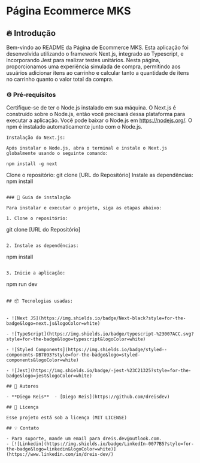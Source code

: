 # Página Ecommerce MKS

## 🔥 Introdução

Bem-vindo ao README da Página de Ecommerce MKS. Esta aplicação foi desenvolvida utilizando o framework Next.js, integrado ao Typescript, e incorporando Jest para realizar testes unitários. Nesta página, proporcionamos uma experiência simulada de compra, permitindo aos usuários adicionar itens ao carrinho e calcular tanto a quantidade de itens no carrinho quanto o valor total da compra.
### ⚙️ Pré-requisitos

Certifique-se de ter o Node.js instalado em sua máquina. O Next.js é construído sobre o Node.js, então você precisará dessa plataforma para executar a aplicação.
Você pode baixar o Node.js em https://nodejs.org/. O npm é instalado automaticamente junto com o Node.js.

```
Instalação do Next.js:

Após instalar o Node.js, abra o terminal e instale o Next.js globalmente usando o seguinte comando:

npm install -g next

```
Clone o repositório: git clone [URL do Repositório]
Instale as dependências: npm install
```

### 🔨 Guia de instalação

Para instalar e executar o projeto, siga as etapas abaixo:

1. Clone o repositório:

```
git clone [URL do Repositório]

```

2. Instale as dependências:

```
npm install

```

3. Inicie a aplicação:

```
npm run dev


```

## 📦 Tecnologias usadas:


- ![Next JS](https://img.shields.io/badge/Next-black?style=for-the-badge&logo=next.js&logoColor=white)

- ![TypeScript](https://img.shields.io/badge/typescript-%23007ACC.svg?style=for-the-badge&logo=typescript&logoColor=white)

- ![Styled Components](https://img.shields.io/badge/styled--components-DB7093?style=for-the-badge&logo=styled-components&logoColor=white)

- ![Jest](https://img.shields.io/badge/-jest-%23C21325?style=for-the-badge&logo=jest&logoColor=white)

## 👷 Autores

- **Diego Reis**  - [Diego Reis](https://github.com/dreisdev)

## 📄 Licença

Esse projeto está sob a licença (MIT LICENSE)

## 💡 Contato

- Para suporte, mande um email para dreis.dev@outlook.com.
- [![Linkedin](https://img.shields.io/badge/LinkedIn-0077B5?style=for-the-badge&logo=linkedin&logoColor=white)](https://www.linkedin.com/in/dreis-dev/)
